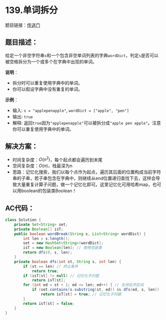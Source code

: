 # 139.单词拆分
题目链接：[传送门](https://leetcode-cn.com/problems/word-break/)

## 题目描述：
给定一个非空字符串`s`和一个包含非空单词列表的字典`wordDict`，判定`s`是否可以被空格拆分为一个或多个在字典中出现的单词。

**说明**：
- 拆分时可以重复使用字典中的单词。
- 你可以假设字典中没有重复的单词。

**示例**：
- 输入: `s = "applepenapple"`, `wordDict = ["apple", "pen"]`
- 输出: `true`
- 解释: 返回`true`因为`"applepenapple"`可以被拆分成`"apple pen apple"`。注意你可以重复使用字典中的单词。

## 解决方案：
- 时间复杂度：$O(n^2)$，每个起点都会遍历到末尾
- 空间复杂度：$O(n)$，栈最深为n
- 思路：记忆化搜索，我们以每个点作为起点，遍历其后面的位置构成当前字符串的子串，若子串包含在字典中，则继续从end位置递归查找下去，这样会导致大量重复计算子问题，做一个记忆化即可。这里记忆化可用哈希map，也可以用boolean的包装类Boolean！

## AC代码：
```java
class Solution {
	private Set<String> set;
	private Boolean[] isT;
	public boolean wordBreak(String s, List<String> wordDict) {
		int len = s.length();
		set = new HashSet<String>(wordDict);
		isT = new Boolean[len]; // 使用包装类
		return dfs(0, s, len);
	}
	private boolean dfs(int st, String s, int len) {
		if (st == len) // 终止条件
			return true;
		if (isT[st] != null) // 记忆化子问题
			return isT[st];
		for (int ed = st + 1; ed <= len; ed++) { // 左闭右开区间
			if (set.contains(s.substring(st, ed)) && dfs(ed, s, len))
				return isT[st] = true; // 记忆化子问题
		}
		return isT[st] = false;
	}
}
```
